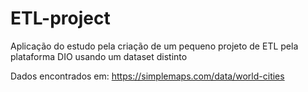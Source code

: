 # ETL-project
Aplicação do estudo pela criação de um pequeno projeto de ETL pela plataforma DIO usando um dataset distinto

Dados encontrados em: https://simplemaps.com/data/world-cities
